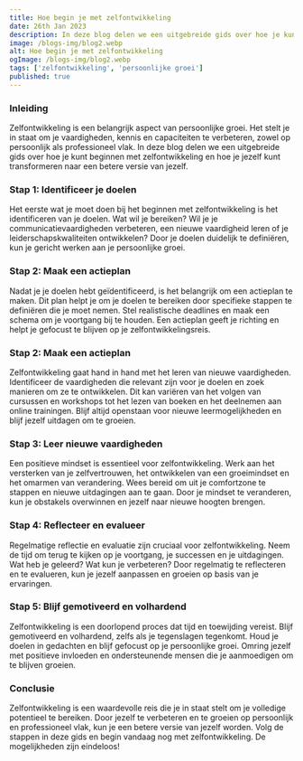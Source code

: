 ```yaml
---
title: Hoe begin je met zelfontwikkeling
date: 26th Jan 2023
description: In deze blog delen we een uitgebreide gids over hoe je kunt beginnen met zelfontwikkeling. Leer hoe je jezelf kunt verbeteren en groeien op persoonlijk en professioneel vlak.
image: /blogs-img/blog2.webp
alt: Hoe begin je met zelfontwikkeling
ogImage: /blogs-img/blog2.webp
tags: ['zelfontwikkeling', 'persoonlijke groei']
published: true
---
```


### Inleiding

Zelfontwikkeling is een belangrijk aspect van persoonlijke groei. Het stelt je in staat om je vaardigheden, kennis en capaciteiten te verbeteren, zowel op persoonlijk als professioneel vlak. In deze blog delen we een uitgebreide gids over hoe je kunt beginnen met zelfontwikkeling en hoe je jezelf kunt transformeren naar een betere versie van jezelf.

### Stap 1: Identificeer je doelen

Het eerste wat je moet doen bij het beginnen met zelfontwikkeling is het identificeren van je doelen. Wat wil je bereiken? Wil je je communicatievaardigheden verbeteren, een nieuwe vaardigheid leren of je leiderschapskwaliteiten ontwikkelen? Door je doelen duidelijk te definiëren, kun je gericht werken aan je persoonlijke groei.

### Stap 2: Maak een actieplan

Nadat je je doelen hebt geïdentificeerd, is het belangrijk om een actieplan te maken. Dit plan helpt je om je doelen te bereiken door specifieke stappen te definiëren die je moet nemen. Stel realistische deadlines en maak een schema om je voortgang bij te houden. Een actieplan geeft je richting en helpt je gefocust te blijven op je zelfontwikkelingsreis.

### Stap 2: Maak een actieplan
Zelfontwikkeling gaat hand in hand met het leren van nieuwe vaardigheden. Identificeer de vaardigheden die relevant zijn voor je doelen en zoek manieren om ze te ontwikkelen. Dit kan variëren van het volgen van cursussen en workshops tot het lezen van boeken en het deelnemen aan online trainingen. Blijf altijd openstaan voor nieuwe leermogelijkheden en blijf jezelf uitdagen om te groeien.

### Stap 3: Leer nieuwe vaardigheden
Een positieve mindset is essentieel voor zelfontwikkeling. Werk aan het versterken van je zelfvertrouwen, het ontwikkelen van een groeimindset en het omarmen van verandering. Wees bereid om uit je comfortzone te stappen en nieuwe uitdagingen aan te gaan. Door je mindset te veranderen, kun je obstakels overwinnen en jezelf naar nieuwe hoogten brengen.

### Stap 4: Reflecteer en evalueer
Regelmatige reflectie en evaluatie zijn cruciaal voor zelfontwikkeling. Neem de tijd om terug te kijken op je voortgang, je successen en je uitdagingen. Wat heb je geleerd? Wat kun je verbeteren? Door regelmatig te reflecteren en te evalueren, kun je jezelf aanpassen en groeien op basis van je ervaringen.

### Stap 5: Blijf gemotiveerd en volhardend
Zelfontwikkeling is een doorlopend proces dat tijd en toewijding vereist. Blijf gemotiveerd en volhardend, zelfs als je tegenslagen tegenkomt. Houd je doelen in gedachten en blijf gefocust op je persoonlijke groei. Omring jezelf met positieve invloeden en ondersteunende mensen die je aanmoedigen om te blijven groeien.

### Conclusie
Zelfontwikkeling is een waardevolle reis die je in staat stelt om je volledige potentieel te bereiken. Door jezelf te verbeteren en te groeien op persoonlijk en professioneel vlak, kun je een betere versie van jezelf worden. Volg de stappen in deze gids en begin vandaag nog met zelfontwikkeling. De mogelijkheden zijn eindeloos!